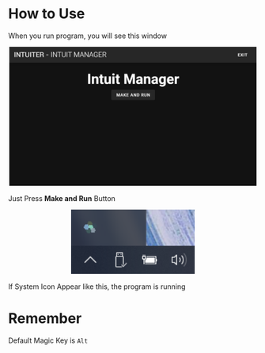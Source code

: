 
# How to Use

When you run program, you will see this window

<p align="center">
<img src="./../../assets/images/program.png" width="500"/>
</p>

Just Press **Make and Run** Button

<p align="center">
<img src="./../../assets/images/tray.png" width="250"/>
</p>

If System Icon Appear like this, the program is running

# Remember

Default Magic Key is `Alt`